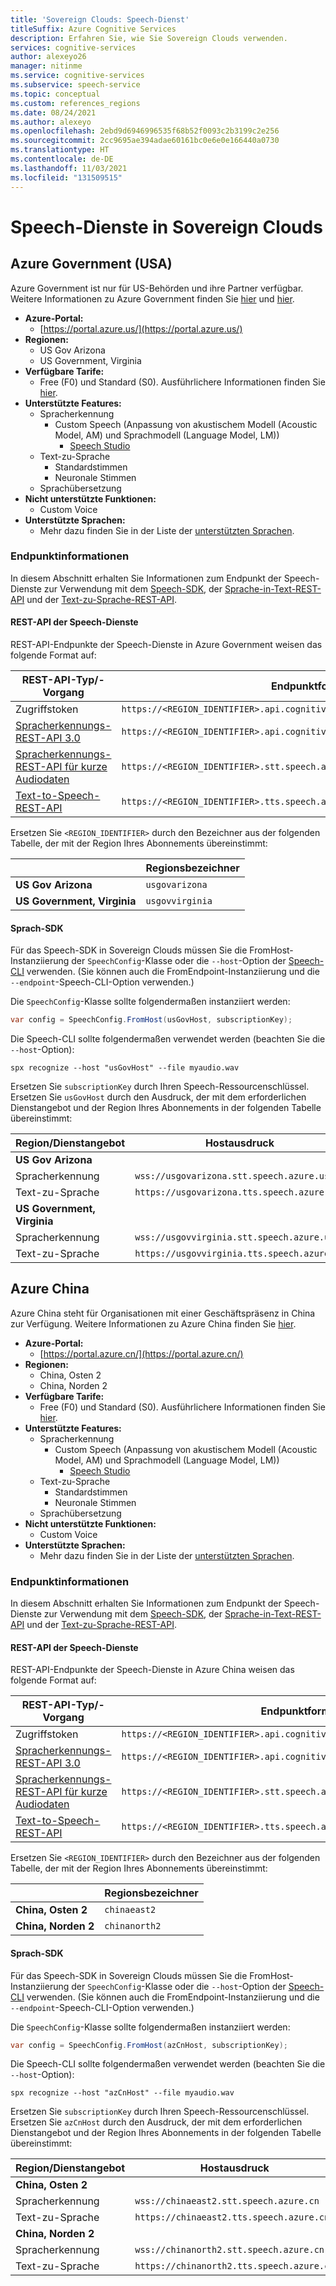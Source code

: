 ```yaml
---
title: 'Sovereign Clouds: Speech-Dienst'
titleSuffix: Azure Cognitive Services
description: Erfahren Sie, wie Sie Sovereign Clouds verwenden.
services: cognitive-services
author: alexeyo26
manager: nitinme
ms.service: cognitive-services
ms.subservice: speech-service
ms.topic: conceptual
ms.custom: references_regions
ms.date: 08/24/2021
ms.author: alexeyo
ms.openlocfilehash: 2ebd9d6946996535f68b52f0093c2b3199c2e256
ms.sourcegitcommit: 2cc9695ae394adae60161bc0e6e0e166440a0730
ms.translationtype: HT
ms.contentlocale: de-DE
ms.lasthandoff: 11/03/2021
ms.locfileid: "131509515"
---
```

# <a name="speech-services-in-sovereign-clouds"></a>Speech-Dienste in Sovereign Clouds

## <a name="azure-government-united-states"></a>Azure Government (USA)

Azure Government ist nur für US-Behörden und ihre Partner verfügbar. Weitere Informationen zu Azure Government finden Sie [hier](../../azure-government/documentation-government-welcome.md) und [hier](../../azure-government/compare-azure-government-global-azure.md).

- **Azure-Portal:**
  - [https://portal.azure.us/](https://portal.azure.us/)
- **Regionen:**
  - US Gov Arizona
  - US Government, Virginia
- **Verfügbare Tarife:**
  - Free (F0) und Standard (S0). Ausführlichere Informationen finden Sie [hier](https://azure.microsoft.com/pricing/details/cognitive-services/speech-services/).
- **Unterstützte Features:**
  - Spracherkennung
    - Custom Speech (Anpassung von akustischem Modell (Acoustic Model, AM) und Sprachmodell (Language Model, LM))
      - [Speech Studio](https://speech.azure.us/)
  - Text-zu-Sprache
    - Standardstimmen
    - Neuronale Stimmen
  - Sprachübersetzung
- **Nicht unterstützte Funktionen:**
  - Custom Voice
- **Unterstützte Sprachen:**
  - Mehr dazu finden Sie in der Liste der [unterstützten Sprachen](language-support.md).

### <a name="endpoint-information"></a>Endpunktinformationen

In diesem Abschnitt erhalten Sie Informationen zum Endpunkt der Speech-Dienste zur Verwendung mit dem [Speech-SDK](speech-sdk.md), der [Sprache-in-Text-REST-API](rest-speech-to-text.md) und der [Text-zu-Sprache-REST-API](rest-text-to-speech.md).

#### <a name="speech-services-rest-api"></a>REST-API der Speech-Dienste

REST-API-Endpunkte der Speech-Dienste in Azure Government weisen das folgende Format auf:

|  REST-API-Typ/-Vorgang | Endpunktformat |
|--|--|
| Zugriffstoken | `https://<REGION_IDENTIFIER>.api.cognitive.microsoft.us/sts/v1.0/issueToken`
| [Spracherkennungs-REST-API 3.0](rest-speech-to-text.md#speech-to-text-rest-api-v30) | `https://<REGION_IDENTIFIER>.api.cognitive.microsoft.us/<URL_PATH>` |
| [Spracherkennungs-REST-API für kurze Audiodaten](rest-speech-to-text.md#speech-to-text-rest-api-for-short-audio) | `https://<REGION_IDENTIFIER>.stt.speech.azure.us/<URL_PATH>` |
| [Text-to-Speech-REST-API](rest-text-to-speech.md) | `https://<REGION_IDENTIFIER>.tts.speech.azure.us/<URL_PATH>` |

Ersetzen Sie `<REGION_IDENTIFIER>` durch den Bezeichner aus der folgenden Tabelle, der mit der Region Ihres Abonnements übereinstimmt:

|                     | Regionsbezeichner |
|--|--|
| **US Gov Arizona**  | `usgovarizona` |
| **US Government, Virginia** | `usgovvirginia` |

#### <a name="speech-sdk"></a>Sprach-SDK

Für das Speech-SDK in Sovereign Clouds müssen Sie die FromHost-Instanziierung der `SpeechConfig`-Klasse oder die `--host`-Option der [Speech-CLI](spx-overview.md) verwenden. (Sie können auch die FromEndpoint-Instanziierung und die `--endpoint`-Speech-CLI-Option verwenden.)

Die `SpeechConfig`-Klasse sollte folgendermaßen instanziiert werden:
```csharp
var config = SpeechConfig.FromHost(usGovHost, subscriptionKey);
```
Die Speech-CLI sollte folgendermaßen verwendet werden (beachten Sie die `--host`-Option):
```dos
spx recognize --host "usGovHost" --file myaudio.wav
```
Ersetzen Sie `subscriptionKey` durch Ihren Speech-Ressourcenschlüssel. Ersetzen Sie `usGovHost` durch den Ausdruck, der mit dem erforderlichen Dienstangebot und der Region Ihres Abonnements in der folgenden Tabelle übereinstimmt:

|  Region/Dienstangebot | Hostausdruck |
|--|--|
| **US Gov Arizona** | |
| Spracherkennung | `wss://usgovarizona.stt.speech.azure.us` |
| Text-zu-Sprache | `https://usgovarizona.tts.speech.azure.us` |
| **US Government, Virginia** | |
| Spracherkennung | `wss://usgovvirginia.stt.speech.azure.us` |
| Text-zu-Sprache | `https://usgovvirginia.tts.speech.azure.us` |


## <a name="azure-china"></a>Azure China

Azure China steht für Organisationen mit einer Geschäftspräsenz in China zur Verfügung. Weitere Informationen zu Azure China finden Sie [hier](/azure/china/overview-operations). 


- **Azure-Portal:**
  - [https://portal.azure.cn/](https://portal.azure.cn/)
- **Regionen:**
  - China, Osten 2
  - China, Norden 2
- **Verfügbare Tarife:**
  - Free (F0) und Standard (S0). Ausführlichere Informationen finden Sie [hier](https://www.azure.cn/pricing/details/cognitive-services/index.html).
- **Unterstützte Features:**
  - Spracherkennung
    - Custom Speech (Anpassung von akustischem Modell (Acoustic Model, AM) und Sprachmodell (Language Model, LM))
      - [Speech Studio](https://speech.azure.cn/)
  - Text-zu-Sprache
    - Standardstimmen
    - Neuronale Stimmen
  - Sprachübersetzung
- **Nicht unterstützte Funktionen:**
  - Custom Voice
- **Unterstützte Sprachen:**
  - Mehr dazu finden Sie in der Liste der [unterstützten Sprachen](language-support.md).

### <a name="endpoint-information"></a>Endpunktinformationen

In diesem Abschnitt erhalten Sie Informationen zum Endpunkt der Speech-Dienste zur Verwendung mit dem [Speech-SDK](speech-sdk.md), der [Sprache-in-Text-REST-API](rest-speech-to-text.md) und der [Text-zu-Sprache-REST-API](rest-text-to-speech.md).

#### <a name="speech-services-rest-api"></a>REST-API der Speech-Dienste

REST-API-Endpunkte der Speech-Dienste in Azure China weisen das folgende Format auf:

|  REST-API-Typ/-Vorgang | Endpunktformat |
|--|--|
| Zugriffstoken | `https://<REGION_IDENTIFIER>.api.cognitive.azure.cn/sts/v1.0/issueToken`
| [Spracherkennungs-REST-API 3.0](rest-speech-to-text.md#speech-to-text-rest-api-v30) | `https://<REGION_IDENTIFIER>.api.cognitive.azure.cn/<URL_PATH>` |
| [Spracherkennungs-REST-API für kurze Audiodaten](rest-speech-to-text.md#speech-to-text-rest-api-for-short-audio) | `https://<REGION_IDENTIFIER>.stt.speech.azure.cn/<URL_PATH>` |
| [Text-to-Speech-REST-API](rest-text-to-speech.md) | `https://<REGION_IDENTIFIER>.tts.speech.azure.cn/<URL_PATH>` |

Ersetzen Sie `<REGION_IDENTIFIER>` durch den Bezeichner aus der folgenden Tabelle, der mit der Region Ihres Abonnements übereinstimmt:

|                     | Regionsbezeichner |
|--|--|
| **China, Osten 2**  | `chinaeast2` |
| **China, Norden 2**  | `chinanorth2` |

#### <a name="speech-sdk"></a>Sprach-SDK

Für das Speech-SDK in Sovereign Clouds müssen Sie die FromHost-Instanziierung der `SpeechConfig`-Klasse oder die `--host`-Option der [Speech-CLI](spx-overview.md) verwenden. (Sie können auch die FromEndpoint-Instanziierung und die `--endpoint`-Speech-CLI-Option verwenden.)

Die `SpeechConfig`-Klasse sollte folgendermaßen instanziiert werden:
```csharp
var config = SpeechConfig.FromHost(azCnHost, subscriptionKey);
```
Die Speech-CLI sollte folgendermaßen verwendet werden (beachten Sie die `--host`-Option):
```dos
spx recognize --host "azCnHost" --file myaudio.wav
```
Ersetzen Sie `subscriptionKey` durch Ihren Speech-Ressourcenschlüssel. Ersetzen Sie `azCnHost` durch den Ausdruck, der mit dem erforderlichen Dienstangebot und der Region Ihres Abonnements in der folgenden Tabelle übereinstimmt:

|  Region/Dienstangebot | Hostausdruck |
|--|--|
| **China, Osten 2** | |
| Spracherkennung | `wss://chinaeast2.stt.speech.azure.cn` |
| Text-zu-Sprache | `https://chinaeast2.tts.speech.azure.cn` |
| **China, Norden 2** | |
| Spracherkennung | `wss://chinanorth2.stt.speech.azure.cn` |
| Text-zu-Sprache | `https://chinanorth2.tts.speech.azure.cn` |
